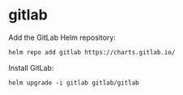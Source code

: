 # gitlab

Add the GitLab Helm repository:
```bash
helm repo add gitlab https://charts.gitlab.io/
```

Install GitLab:
```
helm upgrade -i gitlab gitlab/gitlab
```
